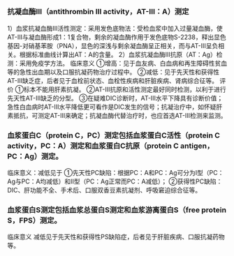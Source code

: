 ## 


### 抗凝血酶Ⅲ（antithrombin Ⅲ activity，AT-Ⅲ：A）测定
1）血浆抗凝血酶Ⅲ活性测定：采用发色底物法：受检血浆中加入过量凝血酶，使AT-Ⅲ与凝血酶形成1：1复合物，剩余的凝血酶作用于发色底物S-2238，释出显色基因-对硝基苯胺（PNA），显色的深浅与剩余凝血酶呈正相关，而与AT-Ⅲ呈负相关。根据标准曲线计算出AT：A的含量。
2）血浆抗凝血酶Ⅲ抗原（AT：Ag）检测：采用免疫学方法。
临床意义
①增高：见于血友病、白血病和再生障碍性贫血等的急性出血期以及口服抗凝药物治疗过程中。
②减低：见于先天性和获得性AT-Ⅲ缺乏症，后者见于血栓前状态、血栓性疾病和肝脏疾病、肾病综合征等。
评价
①标本不能用肝素抗凝。
②AT-Ⅲ抗原和活性测定最好同时检测，以利于进行先天性AT-Ⅲ缺乏的分型。
③在疑难DIC诊断时，AT-Ⅲ水平下降具有诊断价值；急性白血病时AT-Ⅲ水平降低更可看作是DIC发生的信号；抗凝治疗中，如怀疑肝素抵抗，可测定AT-Ⅲ来确定；抗凝血酶代替治疗时，也应首选AT-Ⅲ检测来监测。

### 血浆蛋白C（protein C，PC）测定包括血浆蛋白C活性（protein C activity，PC：A）测定和血浆蛋白C抗原（protein C antigen，PC：Ag）测定。
临床意义：减低见于
①先天性PC缺陷：根据PC：A和PC：Ag可分为Ⅰ型（PC：Ag与PC：A均减低）和Ⅱ型（PC：Ag正常而PC：A减低）；
②获得性PC缺陷：DIC、肝功能不全、手术后、口服双香豆素抗凝剂、呼吸窘迫综合征等。

### 血浆蛋白S测定包括血浆总蛋白S测定和血浆游离蛋白S（free protein S，FPS）测定。
临床意义
减低见于先天性和获得性PS缺陷症，后者见于肝脏疾病、口服抗凝药物等。
